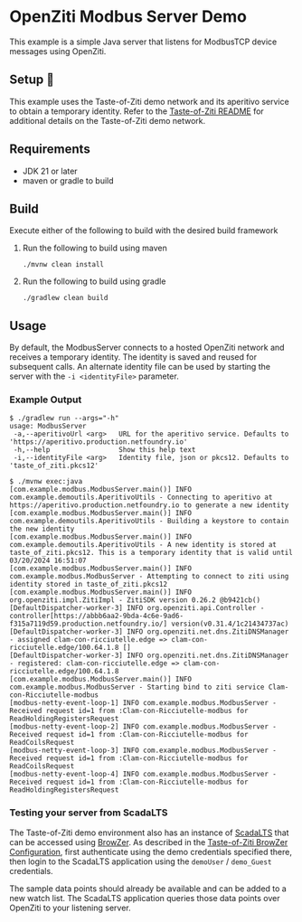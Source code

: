 # OpenZiti Modbus Server Demo

This example is a simple Java server that listens for ModbusTCP device messages using OpenZiti.

## Setup :wrench:
This example uses the Taste-of-Ziti demo network and its aperitivo service to obtain a temporary identity. Refer to
the [Taste-of-Ziti README](../../README.md) for additional details on the Taste-of-Ziti demo network.

## Requirements
* JDK 21 or later
* maven or gradle to build

## Build
Execute either of the following to build with the desired build framework

1. Run the following to build using maven

       ./mvnw clean install

1. Run the following to build using gradle

       ./gradlew clean build

## Usage

By default, the ModbusServer connects to a hosted OpenZiti network and receives a temporary identity.  The
identity is saved and reused for subsequent calls.  An alternate identity file can be used by starting the server with
the `-i <identityFile>` parameter.


### Example Output

```shell
$ ./gradlew run --args="-h"
usage: ModbusServer
 -a,--aperitivoUrl <arg>   URL for the aperitivo service. Defaults to 'https://aperitivo.production.netfoundry.io'
 -h,--help                 Show this help text
 -i,--identityFile <arg>   Identity file, json or pkcs12. Defaults to 'taste_of_ziti.pkcs12'

$ ./mvnw exec:java
[com.example.modbus.ModbusServer.main()] INFO com.example.demoutils.AperitivoUtils - Connecting to aperitivo at https://aperitivo.production.netfoundry.io to generate a new identity
[com.example.modbus.ModbusServer.main()] INFO com.example.demoutils.AperitivoUtils - Building a keystore to contain the new identity
[com.example.modbus.ModbusServer.main()] INFO com.example.demoutils.AperitivoUtils - A new identity is stored at taste_of_ziti.pkcs12. This is a temporary identity that is valid until 03/20/2024 16:51:07
[com.example.modbus.ModbusServer.main()] INFO com.example.modbus.ModbusServer - Attempting to connect to ziti using identity stored in taste_of_ziti.pkcs12
[com.example.modbus.ModbusServer.main()] INFO org.openziti.impl.ZitiImpl - ZitiSDK version 0.26.2 @b9421cb()
[DefaultDispatcher-worker-3] INFO org.openziti.api.Controller - controller[https://abbb6aa2-9bda-4c6e-9ad6-f315a7119d59.production.netfoundry.io/] version(v0.31.4/1c21434737ac)
[DefaultDispatcher-worker-3] INFO org.openziti.net.dns.ZitiDNSManager - assigned clam-con-ricciutelle.edge => clam-con-ricciutelle.edge/100.64.1.8 []
[DefaultDispatcher-worker-3] INFO org.openziti.net.dns.ZitiDNSManager - registered: clam-con-ricciutelle.edge => clam-con-ricciutelle.edge/100.64.1.8
[com.example.modbus.ModbusServer.main()] INFO com.example.modbus.ModbusServer - Starting bind to ziti service Clam-con-Ricciutelle-modbus
[modbus-netty-event-loop-1] INFO com.example.modbus.ModbusServer - Received request id=1 from :Clam-con-Ricciutelle-modbus for ReadHoldingRegistersRequest
[modbus-netty-event-loop-2] INFO com.example.modbus.ModbusServer - Received request id=1 from :Clam-con-Ricciutelle-modbus for ReadCoilsRequest
[modbus-netty-event-loop-3] INFO com.example.modbus.ModbusServer - Received request id=1 from :Clam-con-Ricciutelle-modbus for ReadCoilsRequest
[modbus-netty-event-loop-4] INFO com.example.modbus.ModbusServer - Received request id=1 from :Clam-con-Ricciutelle-modbus for ReadHoldingRegistersRequest
```

### Testing your server from ScadaLTS

The Taste-of-Ziti demo environment also has an instance of [ScadaLTS](https://github.com/SCADA-LTS/Scada-LTS/wiki) that can be accessed 
using [BrowZer](https://scadalts.tasteofziti.browzer.cloudziti.io). As described in the [Taste-of-Ziti BrowZer Configuration](../../browzer/README.md),
first authenticate using the demo credentials specified there, then login to the ScadaLTS application using the `demoUser` / `demo_Guest` credentials.

The sample data points should already be available and can be added to a new watch list. The ScadaLTS application queries those data points
over OpenZiti to your listening server.
